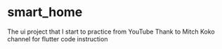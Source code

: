 # smart_home
The ui project that I start to practice from YouTube 
Thank to Mitch Koko channel for flutter code instruction
